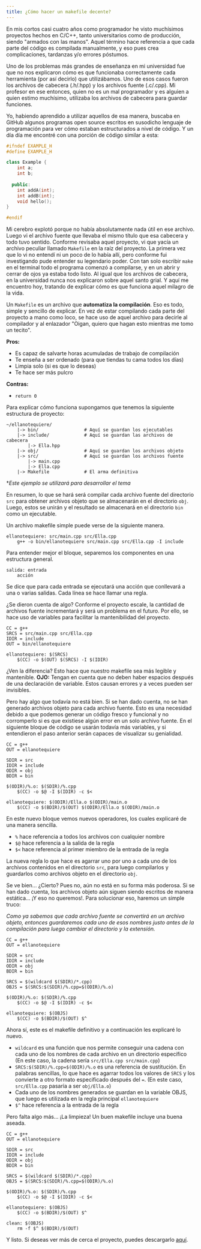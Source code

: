 ```yaml
---
title: ¿Cómo hacer un makefile decente?
---
```


En mis cortos casi cuatro años como programador he visto muchísimos proyectos hechos en C/C++, tanto universitarios como de producción,
siendo "armados con las manos". Aquel término hace referencia a que cada parte del código es compilada manualmente,
y eso pues crea complicaciones, tardanzas y/o errores póstumos.

Uno de los problemas más grandes de enseñanza en mi universidad fue que no nos explicaron cómo es que funcionaba
correctamente cada herramienta (por así decirlo) que utilizábamos. Uno de esos casos fueron los archivos de cabecera 
(.h/.hpp) y los archivos fuente (.c/.cpp). Mi profesor en ese entonces, quien no es un 
mal programador y es alguien a quien estimo muchísimo, utilizaba los archivos de cabecera para guardar funciones. 

Yo, habiendo aprendido a utilizar aquellos de esa manera, buscaba en GitHub algunos programas open source escritos
en susodicho lenguaje de programación para ver cómo estaban estructurados a nivel de código. Y un día día 
me encontré con una porción de código similar a esta:

```cpp
#ifndef EXAMPLE_H
#define EXAMPLE_H

class Example {
    int a;
    int b;
  
  public:
    int addA(int);
    int addB(int);
    void hello();
}

#endif
```

Mi cerebro explotó porque no había absolutamente nada útil en ese archivo. Luego vi el archivo fuente que llevaba 
el mismo título que esa cabecera y todo tuvo sentido. Conforme revisaba
aquel proyecto, vi que yacía un archivo peculiar llamado `Makefile` en la raíz del proyecto. La primera vez que 
lo vi no entendí ni un poco de lo había allí, pero conforme fui investigando pude entender su legendario poder.
Con tan solo escribir `make` en el terminal todo el programa comenzó a compilarse, y en un abrir y cerrar de ojos
ya estaba todo listo. Al igual que los archivos de cabecera, en la universidad nunca nos explicaron sobre aquel santo grial.
Y aquí me encuentro hoy, tratando de explicar cómo es que funciona aquel milagro de la vida.

Un `Makefile` es un archivo que **automatiza la compilación**. Eso es todo, simple y sencillo de explicar.
En vez de estar compilando cada parte del proyecto a mano como loco, se hace uso de aquel archivo para decirle
al compilador y al enlazador "Oigan, quiero que hagan esto mientras me tomo un tecito".

**Pros:**

- Es capaz de salvarte horas acumuladas de trabajo de compilación
- Te enseña a ser ordenado (para que tiendas tu cama todos los días)
- Limpia solo (si es que lo deseas)
- Te hace ser más pulcro

**Contras:**

- `return 0`

Para explicar cómo funciona supongamos que tenemos la siguiente estructura de proyecto:

```
~/ellanotequiere/
    |-> bin/                 # Aquí se guardan los ejecutables
    |-> include/             # Aquí se guardan las archivos de cabecera
        |-> Ella.hpp
    |-> obj/                 # Aquí se guardan los archivos objeto
    |-> src/                 # Aquí se guardan los archivos fuente
        |-> main.cpp
        |-> Ella.cpp
    |-> Makefile             # El arma definitiva
```
**Este ejemplo se utilizará para desarrollar el tema*

En resumen, lo que se hará será compilar cada archivo fuente del directorio `src` para obtener archivos objeto 
que se almacenarán en el directorio `obj`. Luego, estos se unirán y el resultado se almacenará en el directorio 
`bin` como un ejecutable.

Un archivo makefile simple puede verse de la siguiente manera.

```make
ellanotequiere: src/main.cpp src/Ella.cpp
	g++ -o bin/ellanotequiere src/main.cpp src/Ella.cpp -I include
```

Para entender mejor el bloque, separemos los componentes en una estructura general.

```make
salida: entrada
	acción
```

Se dice que para cada entrada se ejecutará una acción que conllevará a una o varias salidas. Cada línea se hace
llamar una regla.

¿Se dieron cuenta de algo? Conforme el proyecto escale, la cantidad de archivos fuente incrementará y será un
problema en el futuro. Por ello, se hace uso de variables para facilitar la mantenibilidad del proyecto.

```make
CC = g++
SRCS = src/main.cpp src/Ella.cpp
IDIR = include
OUT = bin/ellanotequiere

ellanotequiere: $(SRCS)
	$(CC) -o $(OUT) $(SRCS) -I $(IDIR)
```

¿Ven la diferencia? Esto hace que nuestro makefile sea más legible y mantenible. **OJO:** Tengan en cuenta que 
no deben haber espacios después de una declaración de variable. Estos causan errores y a veces pueden ser invisibles.

Pero hay algo que todavía no está bien. Si se han dado cuenta, no se han generado archivos objeto para cada 
archivo fuente. Esto es una necesidad debido a que podemos generar un código fresco y funcional y no corromperlo
si es que existiese algún error en un solo archivo fuente. En el siguiente bloque de código se usarán todavía más
variables, y si entendieron el paso anterior serán capaces de visualizar su genialidad.

```make
CC = g++
OUT = ellanotequiere

SDIR = src
IDIR = include
ODIR = obj
BDIR = bin

$(ODIR)/%.o: $(SDIR)/%.cpp
	$(CC) -o $@ -I $(IDIR) -c $<

ellanotequiere: $(ODIR)/Ella.o $(ODIR)/main.o
	$(CC) -o $(BDIR)/$(OUT) $(ODIR)/Ella.o $(ODIR)/main.o
```

En este nuevo bloque vemos nuevos operadores, los cuales explicaré de una manera sencilla.

- `%` hace referencia a todos los archivos con cualquier nombre
- `$@` hace referencia a la salida de la regla
- `$<` hace referencia al primer miembro de la entrada de la regla

La nueva regla lo que hace es agarrar uno por uno a cada uno de los archivos contenidos en el directorio `src`, 
para luego compilarlos y guardarlos como archivos objeto en el directorio `obj`.

Se ve bien... ¿Cierto? Pues no, aún no está en su forma más poderosa. Si se han dado cuenta, los archivos objeto
aún siguen siendo escritos de manera estática... ¡Y eso no queremos!. Para solucionar eso, haremos un simple truco:

*Como ya sabemos que cada archivo fuente se convertirá en un archivo objeto, entonces guardaremos cada uno de esos 
nombres justo antes de la compilación para luego cambiar el directorio y la extensión.*

```make
CC = g++
OUT = ellanotequiere

SDIR = src
IDIR = include
ODIR = obj
BDIR = bin

SRCS = $(wildcard $(SDIR)/*.cpp)
OBJS = $(SRCS:$(SDIR)/%.cpp=$(ODIR)/%.o)

$(ODIR)/%.o: $(SDIR)/%.cpp
	$(CC) -o $@ -I $(IDIR) -c $<

ellanotequiere: $(OBJS)
	$(CC) -o $(BDIR)/$(OUT) $^
```

Ahora sí, este es el makefile definitivo y a continuación les explicaré lo nuevo.

- `wildcard` es una función que nos permite conseguir una cadena con cada uno de los nombres de cada archivo en un directorio específico (En este caso, la cadena sería `src/Ella.cpp src/main.cpp`)
- `SRCS:$(SDIR)/%.cpp=$(ODIR)/%.o` es una referencia de sustitución. En palabras sencillas, lo que hace es agarrar todos los valores de `SRCS` y los convierte
a otro formato especificado después del `=`. (En este caso, `src/Ella.cpp` pasaría a ser `obj/Ella.o`)
- Cada uno de los nombres generados se guardan en la variable OBJS, que luego es utilizada en la regla principal `ellanotequiere`
- `$^` hace referencia a la entrada de la regla

Pero falta algo más... ¡La limpieza! Un buen makefile incluye una buena aseada.

```make
CC = g++
OUT = ellanotequiere

SDIR = src
IDIR = include
ODIR = obj
BDIR = bin

SRCS = $(wildcard $(SDIR)/*.cpp)
OBJS = $(SRCS:$(SDIR)/%.cpp=$(ODIR)/%.o)

$(ODIR)/%.o: $(SDIR)/%.cpp
	$(CC) -o $@ -I $(IDIR) -c $<

ellanotequiere: $(OBJS)
	$(CC) -o $(BDIR)/$(OUT) $^

clean: $(OBJS)
	rm -f $^ $(BDIR)/$(OUT)
```

Y listo. Si deseas ver más de cerca el proyecto, puedes descargarlo [aquí](https://github.com/pebeto/ellanotequiere).

